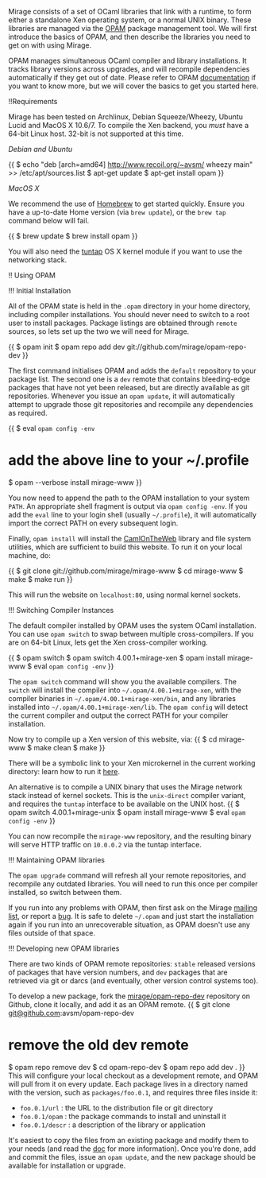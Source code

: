 Mirage consists of a set of OCaml libraries that link with a runtime, to form
either a standalone Xen operating system, or a normal UNIX binary.  These
libraries are managed via the [OPAM](http://opam.ocamlpro.com) package
management tool.  We will first introduce the basics of OPAM, and then describe
the libraries you need to get on with using Mirage.

OPAM manages simultaneous OCaml compiler and library installations.  It tracks
library versions across upgrades, and will recompile dependencies automatically
if they get out of date.  Please refer to OPAM
[documentation](https://opam.ocamlpro.com)
if you want to know more, but we will cover the basics to get you started here.

!!Requirements

Mirage has been tested on Archlinux, Debian Squeeze/Wheezy, Ubuntu Lucid and MacOS X
10.6/7. To compile the Xen backend, you *must* have a 64-bit Linux host.
32-bit is not supported at this time.

*Debian and Ubuntu*

{{
$ echo "deb [arch=amd64] http://www.recoil.org/~avsm/ wheezy main" >> /etc/apt/sources.list
$ apt-get update
$ apt-get install opam
}}

*MacOS X*

We recommend the use of [Homebrew](http://github.com/mxcl/homebrew) to get
started quickly. Ensure you have a up-to-date Home version (via `brew update`),
or the `brew tap` command below will fail.

{{
$ brew update
$ brew install opam
}}

You will also need the [tuntap](http://tuntaposx.sourceforge.net/) OS X kernel
module if you want to use the networking stack.

!! Using OPAM

!!! Initial Installation

All of the OPAM state is held in the `.opam` directory in your home directory,
including compiler installations.  You should never need to switch to a root
user to install packages.  Package listings are obtained through `remote`
sources, so lets set up the two we will need for Mirage.

{{
$ opam init
$ opam repo add dev git://github.com/mirage/opam-repo-dev
}}

The first command initialises OPAM and adds the `default` repository to your
package list. The second one is a `dev` remote that contains bleeding-edge
packages that have not yet been released, but are directly available as git
repositories. Whenever you issue an `opam update`, it will automatically
attempt to upgrade those git repositories and recompile any dependencies as
required.

{{
$ eval `opam config -env`
# add the above line to your ~/.profile
$ opam --verbose install mirage-www
}}

You now need to append the path to the OPAM installation to your system `PATH`.
An appropriate shell fragment is output via `opam config -env`.  If you add
the `eval` line to your login shell (usually `~/.profile`), it will automatically import
the correct PATH on every subsequent login.

Finally, `opam install` will install the [CamlOnTheWeb](/wiki/cow) library
and file system utilities, which are sufficient to build this website.  To
run it on your local machine, do:

{{
$ git clone git://github.com/mirage/mirage-www
$ cd mirage-www
$ make
$ make run
}}

This will run the website on `localhost:80`, using normal kernel sockets.

!!! Switching Compiler Instances

The default compiler installed by OPAM uses the system OCaml installation. You
can use `opam switch` to swap between multiple cross-compilers.  If you are on
64-bit Linux, lets get the Xen cross-compiler working.

{{
$ opam switch
$ opam switch 4.00.1+mirage-xen
$ opam install mirage-www
$ eval `opam config -env`
}}

The `opam switch` command will show you the available compilers.  The
`switch` will install the compiler into `~/.opam/4.00.1+mirage-xen`,
with the compiler binaries in `~/.opam/4.00.1+mirage-xen/bin`, and any
libraries installed into `~/.opam/4.00.1+mirage-xen/lib`.  The `opam
config` will detect the current compiler and output the correct PATH
for your compiler installation.

Now try to compile up a Xen version of this website, via:
{{
$ cd mirage-www
$ make clean
$ make
}}

There will be a symbolic link to your Xen microkernel in the current
working directory: learn how to run it [here](/wiki/xen-boot).

An alternative is to compile a UNIX binary that uses the Mirage
network stack instead of kernel sockets. This is the `unix-direct`
compiler variant, and requires the `tuntap` interface to be available
on the UNIX host.
{{
$ opam switch 4.00.1+mirage-unix
$ opam install mirage-www
$ eval `opam config -env`
}}

You can now recompile the `mirage-www` repository, and the resulting binary will
serve HTTP traffic on `10.0.0.2` via the tuntap interface.

!!! Maintaining OPAM libraries

The `opam upgrade` command will refresh all your remote repositories, and
recompile any outdated libraries.  You will need to run this once per compiler
installed, so switch between them.

If you run into any problems with OPAM, then first ask on the Mirage [mailing
list](/about), or report a [bug](http://github.com/OCamlPro/opam/issues).  It
is safe to delete `~/.opam` and just start the installation again if you run
into an unrecoverable situation, as OPAM doesn't use any files outside of that
space.

!!! Developing new OPAM libraries

There are two kinds of OPAM remote repositories: `stable` released versions of
packages that have version numbers, and `dev` packages that are retrieved via
git or darcs (and eventually, other version control systems too).

To develop a new package, fork the [mirage/opam-repo-dev](http://github.com/mirage/opam-repo-dev) repository on Github, clone it locally, and add it as an OPAM remote.
{{
$ git clone git@github.com:avsm/opam-repo-dev
# remove the old dev remote
$ opam repo remove dev
$ cd opam-repo-dev
$ opam repo add dev .
}}
This will configure your local checkout as a development remote, and OPAM will pull from it on every update.
Each package lives in a directory named with the version, such as `packages/foo.0.1`, and requires three files inside it:
* `foo.0.1/url` : the URL to the distribution file or git directory
* `foo.0.1/opam` : the package commands to install and uninstall it
* `foo.0.1/descr` : a description of the library or application

It's easiest to copy the files from an existing package and modify
them to your needs (and read the [doc](http://opam.ocamlpro.org) for
more information). Once you're done, add and commit the files, issue
an `opam update`, and the new package should be available for
installation or upgrade.
